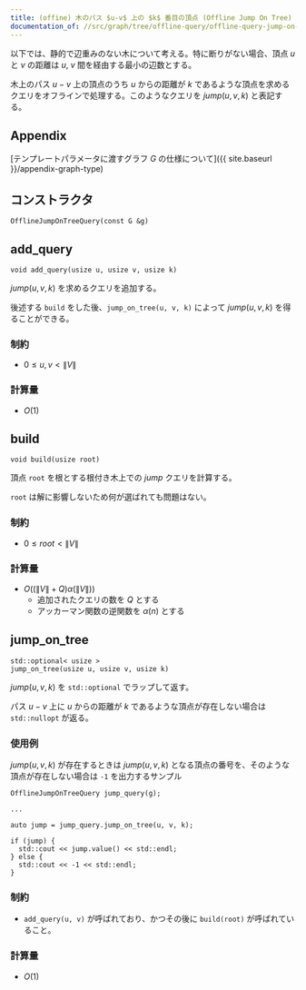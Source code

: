 ```yaml
---
title: (offine) 木のパス $u-v$ 上の $k$ 番目の頂点 (Offline Jump On Tree)
documentation_of: //src/graph/tree/offline-query/offline-query-jump-on-tree.hpp
---
```


以下では、静的で辺重みのない木について考える。特に断りがない場合、頂点 $u$ と $v$ の距離は $u$, $v$ 間を経由する最小の辺数とする。

木上のパス $u-v$ 上の頂点のうち $u$ からの距離が $k$ であるような頂点を求めるクエリをオフラインで処理する。このようなクエリを $jump(u, v, k)$ と表記する。

## Appendix
[テンプレートパラメータに渡すグラフ $G$ の仕様について]({{ site.baseurl }}/appendix-graph-type)

## コンストラクタ
```
OfflineJumpOnTreeQuery(const G &g)
```

## add_query
```
void add_query(usize u, usize v, usize k)
```

$jump(u, v, k)$ を求めるクエリを追加する。

後述する `build` をした後、`jump_on_tree(u, v, k)` によって $jump(u, v, k)$ を得ることができる。

### 制約
- $0 \leq u, v < \|V\|$

### 計算量
- $O(1)$

## build
```
void build(usize root)
```

頂点 `root` を根とする根付き木上での $jump$ クエリを計算する。

`root` は解に影響しないため何が選ばれても問題はない。

### 制約
- $0 \leq root < \|V\|$

### 計算量
- $O((\|V\| + Q) \alpha (\|V\|))$
  - 追加されたクエリの数を $Q$ とする
  - アッカーマン関数の逆関数を $\alpha(n)$ とする

## jump_on_tree
```
std::optional< usize >
jump_on_tree(usize u, usize v, usize k)
```

$jump(u, v, k)$ を `std::optional` でラップして返す。

パス $u-v$ 上に $u$ からの距離が $k$ であるような頂点が存在しない場合は `std::nullopt` が返る。

### 使用例
$jump(u, v, k)$ が存在するときは $jump(u, v, k)$ となる頂点の番号を、そのような頂点が存在しない場合は `-1` を出力するサンプル

```
OfflineJumpOnTreeQuery jump_query(g);

...

auto jump = jump_query.jump_on_tree(u, v, k);

if (jump) {
  std::cout << jump.value() << std::endl;
} else {
  std::cout << -1 << std::endl;
}
```

### 制約
- `add_query(u, v)` が呼ばれており、かつその後に `build(root)` が呼ばれていること。

### 計算量
- $O(1)$
